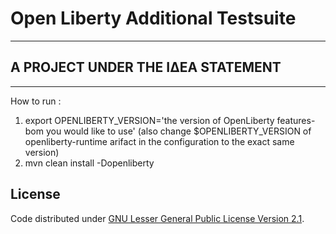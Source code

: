 #  Open Liberty Additional Testsuite
-------------------------------------
## A PROJECT UNDER THE ΙΔΕΑ STATEMENT
--------------------------------------

How to run :

1. export OPENLIBERTY_VERSION='the version of OpenLiberty features-bom you would like to use' (also change $OPENLIBERTY_VERSION of openliberty-runtime arifact in the configuration to the exact same version)
2. mvn clean install -Dopenliberty


## License

Code distributed under [GNU Lesser General Public License Version 2.1](http://www.gnu.org/licenses/lgpl-2.1-standalone.html).

